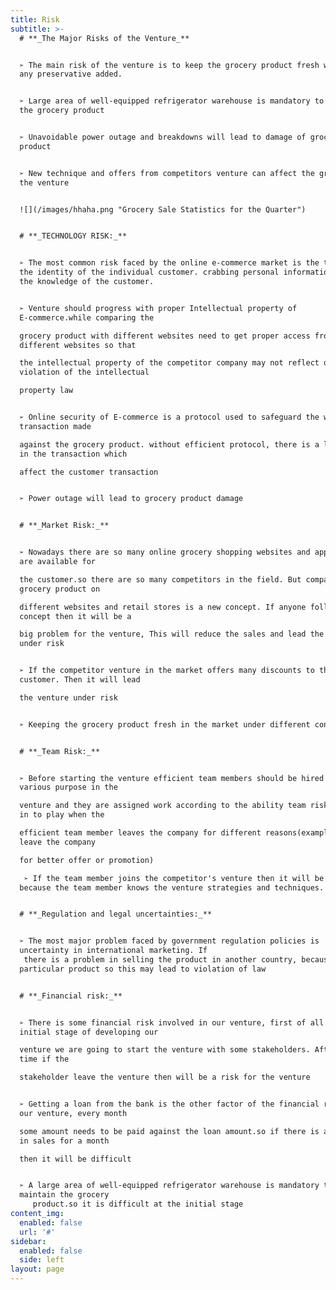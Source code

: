 ```yaml
---
title: Risk
subtitle: >-
  # **_The Major Risks of the Venture_**


  ➢ The main risk of the venture is to keep the grocery product fresh without
  any preservative added.


  ➢ Large area of well-equipped refrigerator warehouse is mandatory to maintain
  the grocery product 


  ➢ Unavoidable power outage and breakdowns will lead to damage of grocery
  product


  ➢ New technique and offers from competitors venture can affect the growth of
  the venture


  ![](/images/hhaha.png "Grocery Sale Statistics for the Quarter")


  # **_TECHNOLOGY RISK:_**


  ➢ The most common risk faced by the online e-commerce market is the theft of
  the identity of the individual customer. crabbing personal information without
  the knowledge of the customer.


  ➢ Venture should progress with proper Intellectual property of
  E-commerce.while comparing the 

  grocery product with different websites need to get proper access from
  different websites so that 

  the intellectual property of the competitor company may not reflect on
  violation of the intellectual 

  property law


  ➢ Online security of E-commerce is a protocol used to safeguard the wireless
  transaction made 

  against the grocery product. without efficient protocol, there is a loophole
  in the transaction which 

  affect the customer transaction


  ➢ Power outage will lead to grocery product damage


  # **_Market Risk:_**


  ➢ Nowadays there are so many online grocery shopping websites and applications
  are available for 

  the customer.so there are so many competitors in the field. But comparing the
  grocery product on 

  different websites and retail stores is a new concept. If anyone follows this
  concept then it will be a 

  big problem for the venture, This will reduce the sales and lead the venture
  under risk


  ➢ If the competitor venture in the market offers many discounts to the
  customer. Then it will lead 

  the venture under risk 


  ➢ Keeping the grocery product fresh in the market under different conditions.


  # **_Team Risk:_**


  ➢ Before starting the venture efficient team members should be hired for the
  various purpose in the 

  venture and they are assigned work according to the ability team risk can come
  in to play when the 

  efficient team member leaves the company for different reasons(example: may
  leave the company 

  for better offer or promotion)

   ➢ If the team member joins the competitor's venture then it will be a big threat to our venture. 
  because the team member knows the venture strategies and techniques.


  # **_Regulation and legal uncertainties:_**


  ➢ The most major problem faced by government regulation policies is
  uncertainty in international marketing. If
   there is a problem in selling the product in another country, because that country must have prohibited the 
  particular product so this may lead to violation of law


  # **_Financial risk:_**


  ➢ There is some financial risk involved in our venture, first of all at the
  initial stage of developing our 

  venture we are going to start the venture with some stakeholders. After some
  time if the 

  stakeholder leave the venture then will be a risk for the venture


  ➢ Getting a loan from the bank is the other factor of the financial risk for
  our venture, every month 

  some amount needs to be paid against the loan amount.so if there is a decline
  in sales for a month 

  then it will be difficult


  ➢ A large area of well-equipped refrigerator warehouse is mandatory to
  maintain the grocery 
     product.so it is difficult at the initial stage
content_img:
  enabled: false
  url: '#'
sidebar:
  enabled: false
  side: left
layout: page
---
```


